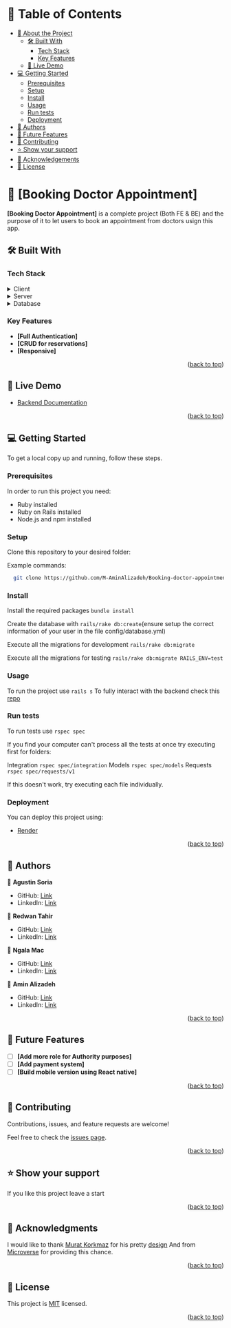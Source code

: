 # 📗 Table of Contents

- [📖 About the Project](#about-project)
  - [🛠 Built With](#built-with)
    - [Tech Stack](#tech-stack)
    - [Key Features](#key-features)
  - [🚀 Live Demo](#live-demo)
- [💻 Getting Started](#getting-started)
  - [Prerequisites](#prerequisites)
  - [Setup](#setup)
  - [Install](#install)
  - [Usage](#usage)
  - [Run tests](#run-tests)
  - [Deployment](#deployment)
- [👥 Authors](#authors)
- [🔭 Future Features](#future-features)
- [🤝 Contributing](#contributing)
- [⭐️ Show your support](#support)
- [🙏 Acknowledgements](#acknowledgements)
- [📝 License](#license)

<!-- PROJECT DESCRIPTION -->

# 📖 [Booking Doctor Appointment] <a name="about-project"></a>

**[Booking Doctor Appointment]** is a complete project (Both FE & BE) and the purpose of it to let users to book an appointment from doctors usign this app.

## 🛠 Built With <a name="built-with"></a>

### Tech Stack <a name="tech-stack"></a>

<details>
  <summary>Client</summary>
  <ul>
    <li><a href="https://reactjs.org/">React.js</a></li>
  </ul>
</details>

<details>
  <summary>Server</summary>
  <ul>
    <li><a href="https://rubyonrails.org">Ruby on Rails</a></li>
  </ul>
</details>

<details>
<summary>Database</summary>
  <ul>
    <li><a href="https://www.postgresql.org/">PostgreSQL</a></li>
  </ul>
</details>

<!-- Features -->

### Key Features <a name="key-features"></a>

- **[Full Authentication]**
- **[CRUD for reservations]**
- **[Responsive]**

<p align="right">(<a href="#readme-top">back to top</a>)</p>


## 🚀 Live Demo <a name="live-demo"></a>

- [Backend Documentation](https://booking-doctor-iqa1.onrender.com)

<p align="right">(<a href="#readme-top">back to top</a>)</p>

<!-- GETTING STARTED -->

## 💻 Getting Started <a name="getting-started"></a>

To get a local copy up and running, follow these steps.

### Prerequisites

In order to run this project you need:

- Ruby installed
- Ruby on Rails installed
- Node.js and npm installed

### Setup

Clone this repository to your desired folder:

Example commands:

```sh
  git clone https://github.com/M-AminAlizadeh/Booking-doctor-appointment-back-end.git
```

### Install

Install the required packages `bundle install`

Create the database with `rails/rake db:create`(ensure setup the correct information of your user in the file config/database.yml)

Execute all the migrations for development `rails/rake db:migrate`

Execute all the migrations for testing `rails/rake db:migrate RAILS_ENV=test`

### Usage

To run the project use `rails s`
To fully interact with the backend check this [repo](https://github.com/M-AminAlizadeh/Booking-doctor-appointment-back-end)

### Run tests

To run tests use `rspec spec`

If you find your computer can't process all the tests at once try executing first for folders:

Integration `rspec spec/integration`
Models `rspec spec/models`
Requests `rspec spec/requests/v1`

If this doesn't work, try executing each file individually.

### Deployment

You can deploy this project using:

- [Render](https://render.com/)

<p align="right">(<a href="#readme-top">back to top</a>)</p>

<!-- AUTHORS -->

## 👥 Authors <a name="authors"></a>

👤 **Agustin Soria**

- GitHub: [Link](https://github.com/SaveryIV)
- LinkedIn: [Link](https://www.linkedin.com/in/agust%C3%ADn-ricardo-soria-meza-979747228/)

👤 **Redwan Tahir**

- GitHub: [Link](https://github.com/ethred)
- LinkedIn: [Link](https://www.linkedin.com/in/redwan-tahir-78260733/)

👤 **Ngala Mac**

- GitHub: [Link](https://github.com/ngalamac)
- LinkedIn: [Link](https://www.linkedin.com/in/ngala-mac-872a65220/)

👤 **Amin Alizadeh**

- GitHub: [Link](https://github.com/M-AminAlizadeh)
- LinkedIn: [Link](https://www.linkedin.com/in/m-amin-alizadeh/)

<p align="right">(<a href="#readme-top">back to top</a>)</p>

<!-- FUTURE FEATURES -->

## 🔭 Future Features <a name="future-features"></a>

- [ ] **[Add more role for Authority purposes]**
- [ ] **[Add payment system]**
- [ ] **[Build mobile version using React native]**

<p align="right">(<a href="#readme-top">back to top</a>)</p>

<!-- CONTRIBUTING -->

## 🤝 Contributing <a name="contributing"></a>

Contributions, issues, and feature requests are welcome!

Feel free to check the [issues page](https://github.com/M-AminAlizadeh/Booking-doctor-appointment-front-end/issues).

<p align="right">(<a href="#readme-top">back to top</a>)</p>

<!-- SUPPORT -->

## ⭐️ Show your support <a name="support"></a>

If you like this project leave a start

<p align="right">(<a href="#readme-top">back to top</a>)</p>

<!-- ACKNOWLEDGEMENTS -->

## 🙏 Acknowledgments <a name="acknowledgements"></a>

I would like to thank [Murat Korkmaz](https://www.behance.net/muratk) for his
pretty [design](https://www.behance.net/gallery/26425031/Vespa-Responsive-Redesign)
And from [Microverse](https://www.microverse.org/) for providing this chance.
<p align="right">(<a href="#readme-top">back to top</a>)</p>

<!-- LICENSE -->

## 📝 License <a name="license"></a>

This project is [MIT](./LICENSE) licensed.

<p align="right">(<a href="#readme-top">back to top</a>)</p>
